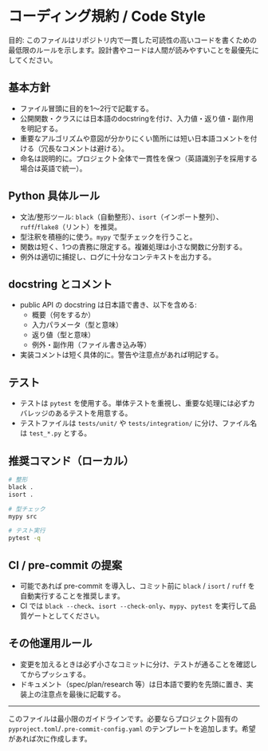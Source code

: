 # コーディング規約 / Code Style

目的: このファイルはリポジトリ内で一貫した可読性の高いコードを書くための最低限のルールを示します。設計書やコードは人間が読みやすいことを最優先にしてください。

## 基本方針
- ファイル冒頭に目的を1〜2行で記載する。
- 公開関数・クラスには日本語のdocstringを付け、入力値・返り値・副作用を明記する。
- 重要なアルゴリズムや意図が分かりにくい箇所には短い日本語コメントを付ける（冗長なコメントは避ける）。
- 命名は説明的に。プロジェクト全体で一貫性を保つ（英語識別子を採用する場合は英語で統一）。

## Python 具体ルール
- 文法/整形ツール: `black`（自動整形）、`isort`（インポート整列）、`ruff`/`flake8`（リント）を推奨。
- 型注釈を積極的に使う。`mypy` で型チェックを行うこと。
- 関数は短く、1つの責務に限定する。複雑処理は小さな関数に分割する。
- 例外は適切に捕捉し、ログに十分なコンテキストを出力する。

## docstring とコメント
- public API の docstring は日本語で書き、以下を含める:
  - 概要（何をするか）
  - 入力パラメータ（型と意味）
  - 返り値（型と意味）
  - 例外・副作用（ファイル書き込み等）
- 実装コメントは短く具体的に。警告や注意点があれば明記する。

## テスト
- テストは `pytest` を使用する。単体テストを重視し、重要な処理には必ずカバレッジのあるテストを用意する。
- テストファイルは `tests/unit/` や `tests/integration/` に分け、ファイル名は `test_*.py` とする。

## 推奨コマンド（ローカル）
```bash
# 整形
black .
isort .

# 型チェック
mypy src

# テスト実行
pytest -q
```

## CI / pre-commit の提案
- 可能であれば pre-commit を導入し、コミット前に `black` / `isort` / `ruff` を自動実行することを推奨します。
- CI では `black --check`、`isort --check-only`、`mypy`、`pytest` を実行して品質ゲートとしてください。

## その他運用ルール
- 変更を加えるときは必ず小さなコミットに分け、テストが通ることを確認してからプッシュする。
- ドキュメント（spec/plan/research 等）は日本語で要約を先頭に置き、実装上の注意点を最後に記載する。

---
このファイルは最小限のガイドラインです。必要ならプロジェクト固有の `pyproject.toml`/`.pre-commit-config.yaml` のテンプレートを追加します。希望があれば次に作成します。
